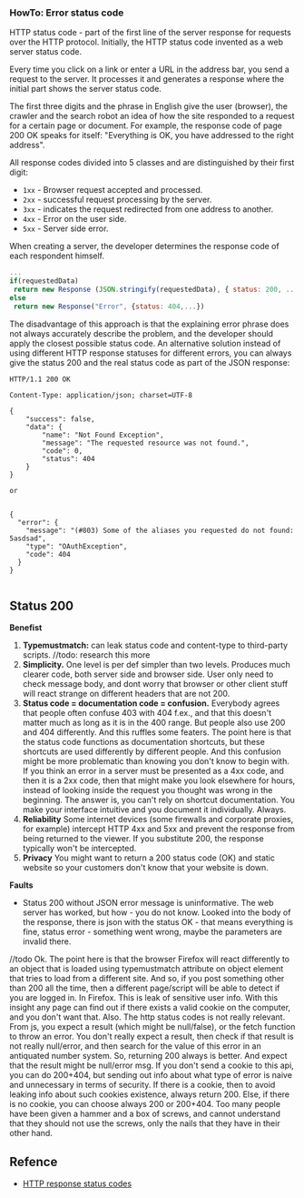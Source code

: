 ### HowTo: Error status code

HTTP status code - part of the first line of the server response for requests over the HTTP protocol.  Initially, the HTTP status code invented as a web server status code.

Every time you click on a link or enter a URL in the address bar, you send a request to the server. It processes it and generates a response where the initial part shows the server status code.

The first three digits and the phrase in English give the user (browser), the crawler and the search robot an idea of how the site responded to a request for a certain page or document. For example, the response code of page 200 OK speaks for itself: "Everything is OK, you have addressed to the right address".

All response codes divided into 5 classes and are distinguished by their first digit:


* `1xx` - Browser request accepted and processed.
* `2xx` - successful request processing by the server. 
* `3xx` - indicates the request redirected from one address to another. 
* `4xx` - Error on the user side.
* `5xx` - Server side error.
 
When creating a server, the developer determines the response code of each respondent himself. 
```javascript
...
if(requestedData)
 return new Response (JSON.stringify(requestedData), { status: 200, ...})
else 
 return new Response("Error", {status: 404,...})
```

The disadvantage of this approach is that the explaining error phrase does not always accurately describe the problem, and the developer should apply the closest possible status code. An alternative solution instead of using different HTTP response statuses for different errors, you can always give the status 200 and the real status code as part of the JSON response:

```text
HTTP/1.1 200 OK

Content-Type: application/json; charset=UTF-8

{
    "success": false,
    "data": {
        "name": "Not Found Exception",
        "message": "The requested resource was not found.",
        "code": 0,
        "status": 404
    }
}

or


{
  "error": {
    "message": "(#803) Some of the aliases you requested do not found: 5asdsad", 
    "type": "OAuthException", 
    "code": 404
  }
}


```


## Status 200

 
 
 
 **Benefist**

1. **Typemustmatch:** can leak status code and content-type to third-party scripts. //todo: research this more
2. **Simplicity.** One level is per def simpler than two levels. Produces much clearer code, both server side and browser side. User only need to check message body, and dont worry that browser or other client stuff will react strange on different headers that are not 200.
3. **Status code = documentation code = confusion.** Everybody agrees that people often confuse 403 with 404 f.ex., and that this doesn't matter much as long as it is in the 400 range. But people also use 200 and 404 differently. And this ruffles some featers. The point here is that the status code functions as documentation shortcuts, but these shortcuts are used differently by different people. And this confusion might be more problematic than knowing you don't know to begin with. If you think an error in a server must be presented as a 4xx code, and then it is a 2xx code, then that might make you look elsewhere for hours, instead of looking inside the request you thought was wrong in the beginning. The answer is, you can't rely on shortcut documentation. You make your interface intuitive and you document it individually. Always. 
4. **Reliability** Some internet devices (some firewalls and corporate proxies, for example) intercept HTTP 4xx and 5xx and prevent the response from being returned to the viewer. If you substitute 200, the response typically won't be intercepted.
5. **Privacy** You might want to return a 200 status code (OK) and static website so your customers don't know that your website is down.
 
 **Faults**
 
 * Status 200 without JSON error message is uninformative. The web server has worked, but how - you do not know. Looked into the body of the response, there is json with the status OK - that means everything is fine, status error - something went wrong, maybe the parameters are invalid there. 
 
 
 
 

//todo 
Ok. The point here is that the browser Firefox will react differently to an object that is loaded using typemustmatch attribute on object element that tries to load from a different site. And so, if you post something other than 200 all the time, then a different page/script will be able to detect if you are logged in. In Firefox.
This is leak of sensitive user info. With this insight any page can find out if there exists a valid cookie on the computer, and you don't want that.
Also. The http status codes is not really relevant. From js, you expect a result (which might be null/false), or the fetch function to throw an error. You don't really expect a result, then check if that result is not really null/error, and then search for the value of this error in an antiquated number system.
So, returning 200 always is better. And expect that the result might be null/error msg.
If you don't send a cookie to this api, you can do 200+404, but sending out info about what type of error is naive and unnecessary in terms of security.
If there is a cookie, then to avoid leaking info about such cookies existence, always return 200. Else, if there is no cookie, you can choose always 200 or 200+404.
Too many people have been given a hammer and a box of screws, and cannot understand that they should not use the screws, only the nails that they have in their other hand.



## Refence

* [HTTP response status codes](https://developer.mozilla.org/en-US/docs/Web/HTTP/Status)
